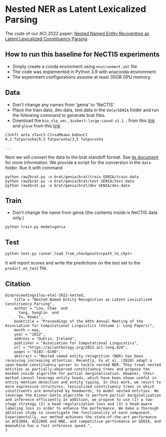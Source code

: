 
# Nested NER as Latent Lexicalized Parsing

The code of our ACL2022 paper: [Nested Named Entity Recognition as Latent Lexicalized Constituency Parsing](https://aclanthology.org/2022.acl-long.428/). 

## How to run this baseline for NeCTIS experiments
* Simply create a conda enviroment using `environment.yml` file
* The code was implemented in Python 3.9 with anaconda environment. 
* The experiment configurations assume at least 30GB GPU memory.


## Data
* Don't change any names from 'genia' to 'NeCTIS'
* Place the train.data, dev.data, test.data in the `data/GENIA` folder and run the following command to generate brat files.
* Download the `bio_nlp_vec` , `biobert-large-cased-v1.1 `, from this [link](https://drive.google.com/drive/folders/1cP_cuKRsikCfQhbS4y2-3LKyvTmCO5aj?usp=sharing) and `glove` from this [link](https://nlp.stanford.edu/projects/glove/)

```
C3<hft anta sTa>C3 C2<saMkawa boDa>C2
0,2 Tatpurusha|0,3 Tatpurusha|3,5 Tatpurusha

...
```

Next we will convert the data to the brat standoff format. See [its document](https://brat.nlplab.org/standoff.html) for more information. We provide a script for the conversion in the `data` folder.
Run it with command
```shell
python raw2brat.py -o brat/genia/brat/train GENIA/train.data
python raw2brat.py -o brat/genia/brat/test GENIA/test.data
python raw2brat.py -o brat/genia/brat/dev GENIA/dev.data
```

## Train
* Don't change the name from genia (the contents inside is NeCTIS data only.)
```
python train.py model=genia
```


## Test

```
python test.py runner.load_from_checkpoint=<path_to_ckpt>
```
It will report scores and write the predictions on the test set to the `predict_on_test` file.

## Citation

```
@inproceedings{lou-etal-2022-nested,
    title = "Nested Named Entity Recognition as Latent Lexicalized Constituency Parsing",
    author = "Lou, Chao  and
      Yang, Songlin  and
      Tu, Kewei",
    booktitle = "Proceedings of the 60th Annual Meeting of the Association for Computational Linguistics (Volume 1: Long Papers)",
    month = may,
    year = "2022",
    address = "Dublin, Ireland",
    publisher = "Association for Computational Linguistics",
    url = "https://aclanthology.org/2022.acl-long.428",
    pages = "6183--6198",
    abstract = "Nested named entity recognition (NER) has been receiving increasing attention. Recently, Fu et al. (2020) adapt a span-based constituency parser to tackle nested NER. They treat nested entities as partially-observed constituency trees and propose the masked inside algorithm for partial marginalization. However, their method cannot leverage entity heads, which have been shown useful in entity mention detection and entity typing. In this work, we resort to more expressive structures, lexicalized constituency trees in which constituents are annotated by headwords, to model nested entities. We leverage the Eisner-Satta algorithm to perform partial marginalization and inference efficiently.In addition, we propose to use (1) a two-stage strategy (2) a head regularization loss and (3) a head-aware labeling loss in order to enhance the performance. We make a thorough ablation study to investigate the functionality of each component. Experimentally, our method achieves the state-of-the-art performance on ACE2004, ACE2005 and NNE, and competitive performance on GENIA, and meanwhile has a fast inference speed.",
}
```